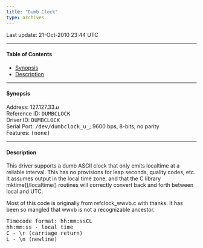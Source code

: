 ```yaml
---
title: "Dumb Clock"
type: archives
---
```


Last update: 21-Oct-2010 23:44 UTC

* * *

#### Table of Contents

*   [Synopsis](/archives/drivers/driver33/#synopsis)
*   [Description](/archives/drivers/driver33/#description)

* * *

#### Synopsis

Address: 127.127.33._u_  
Reference ID: <tt>DUMBCLOCK</tt>  
Driver ID: <tt>DUMBCLOCK</tt>  
Serial Port: <tt>/dev/dumbclock_u_</tt>; 9600 bps, 8-bits, no parity  
Features: <tt>(none)</tt>

* * *

#### Description

This driver supports a dumb ASCII clock that only emits localtime at a reliable interval. This has no provisions for leap seconds, quality codes, etc. It assumes output in the local time zone, and that the C library mktime()/localtime() routines will correctly convert back and forth between local and UTC.

Most of this code is originally from refclock_wwvb.c with thanks. It has been so mangled that wwvb is not a recognizable ancestor.

<pre>Timecode format: hh:mm:ssCL
hh:mm:ss - local time
C - \r (carriage return)
L - \n (newline)
</pre>

